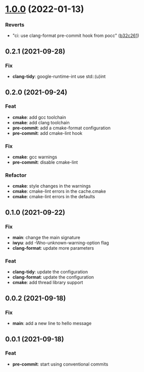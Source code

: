 # [1.0.0](https://github.com/b1ackviking/cpp-project-template/compare/0.2.1...1.0.0) (2022-01-13)


### Reverts

* "ci: use clang-format pre-commit hook from pocc" ([b32c261](https://github.com/b1ackviking/cpp-project-template/commit/b32c26159520afcc70b3768b463abbc6a4411767))

## 0.2.1 (2021-09-28)

### Fix

- **clang-tidy**: google-runtime-int use std::(u)int

## 0.2.0 (2021-09-24)

### Feat

- **cmake**: add gcc toolchain
- **cmake**: add clang toolchain
- **pre-commit**: add a cmake-format configuration
- **pre-commit**: add cmake-lint hook

### Fix

- **cmake**: gcc warnings
- **pre-commit**: disable cmake-lint

### Refactor

- **cmake**: style changes in the warnings
- **cmake**: cmake-lint errors in the cache.cmake
- **cmake**: cmake-lint errors in the defaults

## 0.1.0 (2021-09-22)

### Fix

- **main**: change the main signature
- **iwyu**: add -Wno-unknown-warning-option flag
- **clang-format**: update more parameters

### Feat

- **clang-tidy**: update the configuration
- **clang-format**: update the configuration
- **cmake**: add thread library support

## 0.0.2 (2021-09-18)

### Fix

- **main**: add a new line to hello message

## 0.0.1 (2021-09-18)

### Feat

- **pre-commit**: start using conventional commits
